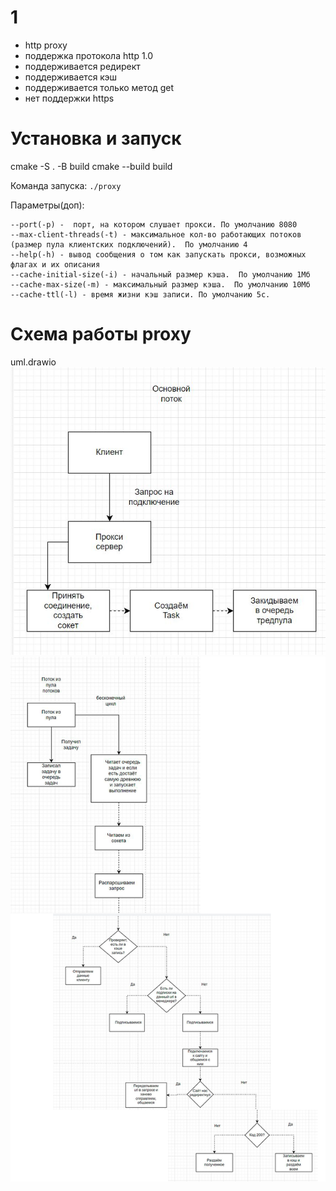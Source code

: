 # 1

- http proxy
- поддержка протокола http 1.0
- поддерживается редирект
- поддерживается кэш
- поддерживается только метод get
- нет поддержки https

# Установка и запуск
cmake -S . -B build
cmake --build build

Команда запуска: `./proxy`

Параметры(доп):
```
--port(-p) -  порт, на котором слушает прокси. По умолчанию 8080
--max-client-threads(-t) - максимальное кол-во работающих потоков (размер пула клиентских подключений).  По умолчанию 4
--help(-h) - вывод сообщения о том как запускать прокси, возможных флагах и их описания
--cache-initial-size(-i) - начальный размер кэша.  По умолчанию 1Мб
--cache-max-size(-m) - максимальный размер кэша.  По умолчанию 10Мб
--cache-ttl(-l) - время жизни кэш записи. По умолчанию 5с.
```

# Схема работы proxy
uml.drawio  
![](основной_поток.jpg)
![](потоки.png)


